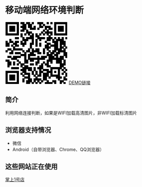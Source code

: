 # 移动端网络环境判断

![扫一扫](code.png)
[DEMO链接](http://ximan.github.io/network/)

## 简介

利用网络连接判断，如果是WIFI加载高清图片，非WIFI加载标清图片

## 浏览器支持情况

* 微信
* Android（自带浏览器、Chrome、QQ浏览器）

## 这些网站正在使用

[掌上1号店](http://m.yhd.com/)